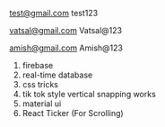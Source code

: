 <!-- first user -->

test@gmail.com
test123

<!-- second user -->

vatsal@gmail.com
Vatsal@123

<!-- third user -->

amish@gmail.com
Amish@123

<!-- used technologies for reels -->

1. firebase
2. real-time database
3. css tricks
4. tik tok style vertical snapping works
5. material ui
6. React Ticker (For Scrolling)
